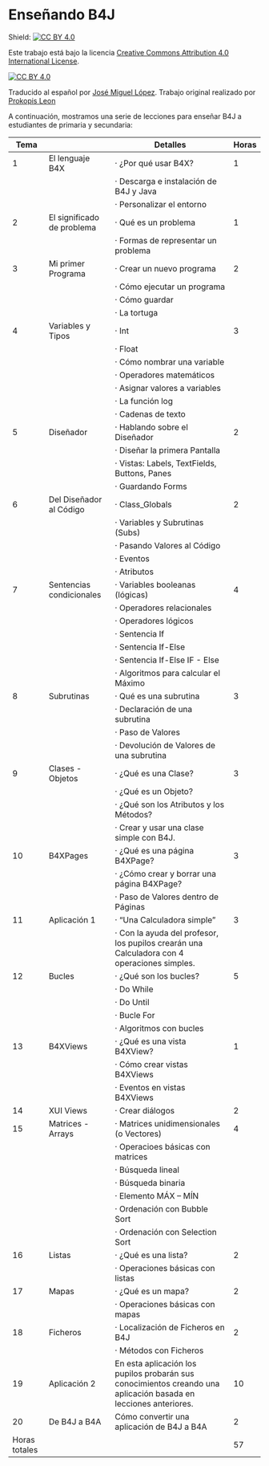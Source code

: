 # Enseñando B4J
Shield: [![CC BY 4.0][cc-by-shield]][cc-by]

Este trabajo está bajo la licencia 
[Creative Commons Attribution 4.0 International License][cc-by].

[![CC BY 4.0][cc-by-image]][cc-by]

[cc-by]: http://creativecommons.org/licenses/by/4.0/
[cc-by-image]: https://i.creativecommons.org/l/by/4.0/88x31.png
[cc-by-shield]: https://img.shields.io/badge/License-CC%20BY%204.0-lightgrey.svg

Traducido al español por [José Miguel López](https://github.com/Lamashino). Trabajo original realizado por [Prokopis Leon](https://github.com/pliroforikos/Teaching-B4J)

A continuación, mostramos una serie de lecciones para enseñar B4J a estudiantes de primaria y secundaria:

| Tema         |                              | Detalles                                                                                              | Horas |
|--------------|------------------------------|-------------------------------------------------------------------------------------------------------|-------|
| 1            | El lenguaje B4X              | ·  ¿Por qué usar B4X?                                                                                 | 1     |
|              |                              | ·    Descarga e instalación de B4J y Java                                                             |       |
|              |                              | ·  Personalizar el entorno                                                                            |       |
| 2            | El significado de problema   | ·  Qué es un problema                                                                                 | 1     |
|              |                              | ·    Formas de representar un problema                                                                |       |
| 3            | Mi primer Programa           | ·  Crear un nuevo programa                                                                            | 2     |
|              |                              | ·    Cómo ejecutar un programa                                                                        |       |
|              |                              | ·    Cómo guardar                                                                                     |       |
|              |                              | ·    La tortuga                                                                                       |       |
| 4            | Variables y Tipos            | ·  Int                                                                                                | 3     |
|              |                              | ·  Float                                                                                              |       |
|              |                              | ·    Cómo nombrar una variable                                                                        |       |
|              |                              | ·  Operadores matemáticos                                                                             |       |
|              |                              | ·  Asignar valores a variables                                                                        |       |
|              |                              | ·  La función log                                                                                     |       |
|              |                              | ·  Cadenas de texto                                                                                   |       |
| 5            | Diseñador                    | ·  Hablando sobre el Diseñador                                                                        | 2     |
|              |                              | ·  Diseñar la primera Pantalla                                                                        |       |
|              |                              | ·    Vistas: Labels, TextFields, Buttons, Panes                                                       |       |
|              |                              | ·  Guardando Forms                                                                                    |       |
| 6            | Del Diseñador al Código      | ·  Class_Globals                                                                                      | 2     |
|              |                              | ·    Variables y Subrutinas (Subs)                                                                    |       |
|              |                              | ·    Pasando Valores al Código                                                                        |       |
|              |                              | ·    Eventos                                                                                          |       |
|              |                              | ·    Atributos                                                                                        |       |
| 7            | Sentencias condicionales     | ·  Variables booleanas (lógicas)                                                                      | 4     |
|              |                              | ·  Operadores relacionales                                                                            |       |
|              |                              | ·  Operadores lógicos                                                                                 |       |
|              |                              | ·  Sentencia If                                                                                       |       |
|              |                              | ·  Sentencia If-Else                                                                                  |       |
|              |                              | ·  Sentencia If-Else IF   - Else                                                                      |       |
|              |                              | ·  Algoritmos para calcular el Máximo                                                                                     |       |
| 8            | Subrutinas                   | ·  Qué es una subrutina                                                                               | 3     |
|              |                              | ·    Declaración de una subrutina                                                                     |       |
|              |                              | ·    Paso de Valores                                                                                  |       |
|              |                              | ·    Devolución de Valores de una subrutina                                                           |       |
| 9            | Clases - Objetos             | ·  ¿Qué es una Clase?                                                                                 | 3     |
|              |                              | ·    ¿Qué es un Objeto?                                                                               |       |
|              |                              | ·    ¿Qué son los Atributos y los Métodos?                                                            |       |
|              |                              | ·    Crear y usar una clase simple con B4J.                                                           |       |
| 10           | B4XPages                     | ·  ¿Qué es una página B4XPage?                                                                        | 3     |
|              |                              | ·    ¿Cómo crear y borrar una página B4XPage?                                                         |       |
|              |                              | ·    Paso de Valores dentro de Páginas                                                                |       |
| 11           | Aplicación 1                 | ·  “Una Calculadora simple”                                                                           | 3     |
|              |                              | ·    Con la ayuda del profesor, los pupilos crearán una Calculadora con 4 operaciones simples.|       |
| 12           | Bucles                       | ·  ¿Qué son los bucles?                                                                               | 5     |
|              |                              | ·   Do While                                                                                          |       |
|              |                              | ·   Do Until                                                                                          |       |
|              |                              | ·   Bucle For                                                                                         |       |
|              |                              | ·   Algoritmos con bucles                                                                             |       |
| 13           | B4XViews                     | ·  ¿Qué es una vista B4XView?                                                                         | 1     |
|              |                              | ·    Cómo crear vistas B4XViews                                                                       |       |
|              |                              | ·    Eventos en vistas B4XViews                                                                       |       |
| 14           | XUI Views                    | ·  Crear diálogos                                                                                     | 2     |
| 15           | Matrices - Arrays            | ·  Matrices unidimensionales (o Vectores)                                                             | 4     |
|              |                              | ·    Operacioes básicas con matrices                                                                  |       |
|              |                              | ·    Búsqueda lineal                                                                                  |       |
|              |                              | ·    Búsqueda binaria                                                                                 |       |
|              |                              | ·    Elemento MÁX – MÍN                                                                               |       |
|              |                              | ·    Ordenación con Bubble Sort                                                                       |       |
|              |                              | ·    Ordenación con Selection Sort                                                                    |       |
| 16           | Listas                       | ·  ¿Qué es una lista?                                                                                 | 2     |
|              |                              | ·    Operaciones básicas con listas                                                                   |       |
| 17           | Mapas                        | ·  ¿Qué es un mapa?                                                                                   | 2     |
|              |                              | ·    Operaciones básicas con mapas                                                                    |       |
| 18           | Ficheros                     | ·  Localización de Ficheros en B4J                                                                    | 2     |
|              |                              | ·    Métodos con Ficheros                                                                             |       |
| 19           | Aplicación 2                 | En esta aplicación los pupilos probarán sus conocimientos creando una aplicación basada en lecciones anteriores. | 10    |
| 20           | De B4J a B4A                 | Cómo convertir una aplicación de B4J a B4A                                                            | 2     |
| Horas totales|                              |                                                                                                       | 57    |
